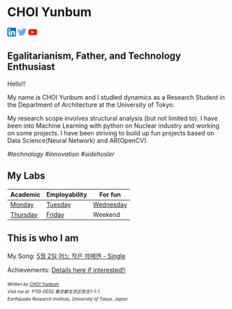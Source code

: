 <script language="javascript" type="text/javascript">
        document.write("<font color='green' size='1'>This document was last modified on " + document.lastModified + "</font>");
</script>

# CHOI Yunbum

<a href="https://www.linkedin.com/in/yunbum-choi-25661a60/" target="_blank"><img src=".\image\linkedin.png" alt="LinkedIn"></a>  <a href=" https://twitter.com/goodasa " target="_blank"><img src=".\image\twitter.png" alt="Twitter"></a> <a href="https://www.youtube.com/channel/UCG7e6TPZ8rVtE7YcxCcW-VA?view_as=subscriber" target="_blank"><img src=".\image\youtube.png" alt="Youtube"></a>  



## Egalitarianism, Father, and Technology Enthusiast

Hello!! 

My name is CHOI Yunbum and I studied dynamics as a Research Student in the Department of Architecture at the University of Tokyo. 

My research scope involves structural analysis (but not limited to). I have been into Machine Learning with python on Nuclear industry and working on some projects. I have been striving to build up fun projects based on Data Science(Neural Network) and AR(OpenCV). 

*#technology #innovation #sidehusler*



## My Labs

| Academic                                | Employability                           | For fun                                           |
| --------------------------------------- | --------------------------------------- | ------------------------------------------------- |
| [Monday](https://cyb541203.tistory.com) | [Tuesday](https://33550336.tistory.com) | [Wednesday](https://followingfashion.tistory.com) |
| [Thursday](https://791203.tistory.com)  | [Friday](https://3600rpm.tistory.com)   | Weekend                                           |



## This is who I am

My Song: [5월 2일 어느 작은 까페엔 - Single](https://itunes.apple.com/us/artist//552288415)

Achievements: [Details here if interested!!]((https://www.notion.so/goodasa/Achievements-3220510d3429437d8814a9f29c0f232c))




<address>
    <font size=1>
        Written by <a href="mailto:yunbum@eri.u-tokyo.ac.jp">CHOI Yunbum</a><br> 
        Visit me at 〒113-0032 東京都文京区弥生1-1-1<br>
        Earthquake Research Institute, University of Tokyo, Japan
    </font>
</address>

